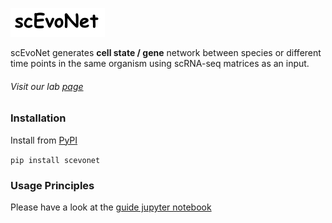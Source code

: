 ![img.png](img.png)

 scEvoNet generates __cell state / gene__ network between species or different time points in the same organism using scRNA-seq matrices as an input.
 ###### Visit our lab [page](https://curie.fr/equipe/monsoro-burq) 
### Installation
Install from [PyPI](https://pypi.org/project/scevonet)

``pip install scevonet``

### Usage Principles

Please have a look at the [guide jupyter notebook](https://github.com/Qotov/scEvoNet/blob/main/guide/HowToUse.ipynb)
